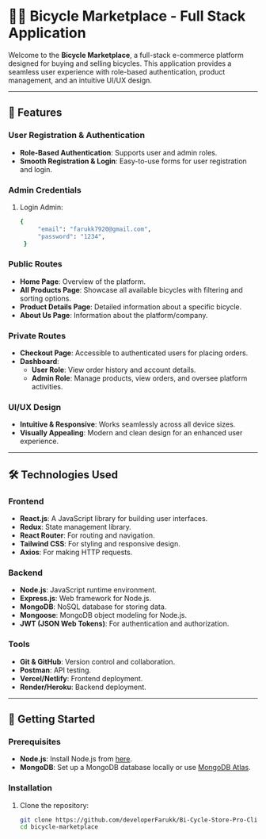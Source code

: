 # 🚴‍♂️ Bicycle Marketplace - Full Stack Application

Welcome to the **Bicycle Marketplace**, a full-stack e-commerce platform designed for buying and selling bicycles. This application provides a seamless user experience with role-based authentication, product management, and an intuitive UI/UX design.

---

## 🌟 Features

### User Registration & Authentication
- **Role-Based Authentication**: Supports user and admin roles.
- **Smooth Registration & Login**: Easy-to-use forms for user registration and login.

### Admin Credentials
1. Login Admin:
   ```bash
   {
        "email": "farukk7920@gmail.com",
        "password": "1234",
    }


### Public Routes
- **Home Page**: Overview of the platform.
- **All Products Page**: Showcase all available bicycles with filtering and sorting options.
- **Product Details Page**: Detailed information about a specific bicycle.
- **About Us Page**: Information about the platform/company.

### Private Routes
- **Checkout Page**: Accessible to authenticated users for placing orders.
- **Dashboard**:
  - **User Role**: View order history and account details.
  - **Admin Role**: Manage products, view orders, and oversee platform activities.

### UI/UX Design
- **Intuitive & Responsive**: Works seamlessly across all device sizes.
- **Visually Appealing**: Modern and clean design for an enhanced user experience.

---

## 🛠️ Technologies Used

### Frontend
- **React.js**: A JavaScript library for building user interfaces.
- **Redux**: State management library.
- **React Router**: For routing and navigation.
- **Tailwind CSS**: For styling and responsive design.
- **Axios**: For making HTTP requests.

### Backend
- **Node.js**: JavaScript runtime environment.
- **Express.js**: Web framework for Node.js.
- **MongoDB**: NoSQL database for storing data.
- **Mongoose**: MongoDB object modeling for Node.js.
- **JWT (JSON Web Tokens)**: For authentication and authorization.

### Tools
- **Git & GitHub**: Version control and collaboration.
- **Postman**: API testing.
- **Vercel/Netlify**: Frontend deployment.
- **Render/Heroku**: Backend deployment.

---

## 🚀 Getting Started

### Prerequisites
- **Node.js**: Install Node.js from [here](https://nodejs.org/).
- **MongoDB**: Set up a MongoDB database locally or use [MongoDB Atlas](https://www.mongodb.com/cloud/atlas).

### Installation
1. Clone the repository:
   ```bash
   git clone https://github.com/developerFarukk/Bi-Cycle-Store-Pro-Client.git
   cd bicycle-marketplace